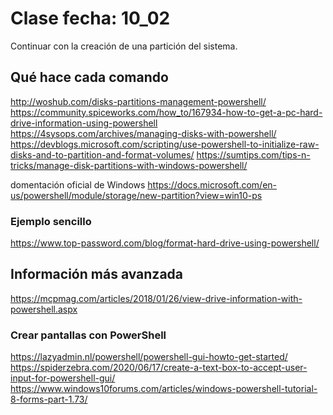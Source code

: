 # Clase fecha: 10_02

Continuar con la creación de una partición del sistema.

##  Qué hace cada comando
http://woshub.com/disks-partitions-management-powershell/
https://community.spiceworks.com/how_to/167934-how-to-get-a-pc-hard-drive-information-using-powershell
https://4sysops.com/archives/managing-disks-with-powershell/
https://devblogs.microsoft.com/scripting/use-powershell-to-initialize-raw-disks-and-to-partition-and-format-volumes/
https://sumtips.com/tips-n-tricks/manage-disk-partitions-with-windows-powershell/

domentación oficial de Windows
https://docs.microsoft.com/en-us/powershell/module/storage/new-partition?view=win10-ps

### Ejemplo sencillo
https://www.top-password.com/blog/format-hard-drive-using-powershell/

## Información más avanzada
https://mcpmag.com/articles/2018/01/26/view-drive-information-with-powershell.aspx


### Crear pantallas con PowerShell

https://lazyadmin.nl/powershell/powershell-gui-howto-get-started/
https://spiderzebra.com/2020/06/17/create-a-text-box-to-accept-user-input-for-powershell-gui/
https://www.windows10forums.com/articles/windows-powershell-tutorial-8-forms-part-1.73/
